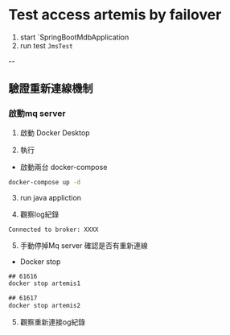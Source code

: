 # Test access artemis by failover

1. start `SpringBootMdbApplication
2. run test `JmsTest`


--
## 驗證重新連線機制

### 啟動mq server

1. 啟動 Docker Desktop

2. 執行

- 啟動兩台 docker-compose

```bash
docker-compose up -d
```

3. run java appliction

4. 觀察log紀錄

```log
Connected to broker: XXXX
```

5. 手動停掉Mq server 確認是否有重新連線

- Docker stop

```cmd
## 61616
docker stop artemis1

## 61617
docker stop artemis2
```

5. 觀察重新連接og紀錄